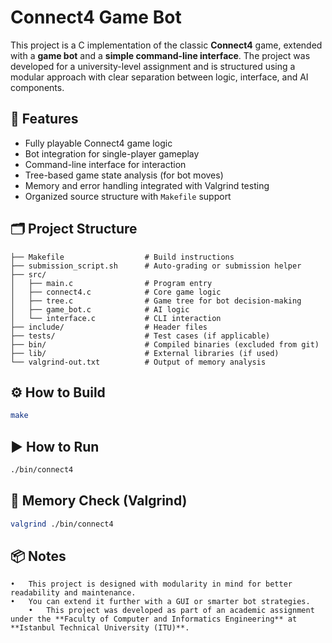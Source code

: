 # Connect4 Game Bot

This project is a C implementation of the classic **Connect4** game, extended with a **game bot** and a **simple command-line interface**. The project was developed for a university-level assignment and is structured using a modular approach with clear separation between logic, interface, and AI components.

## 🧠 Features

- Fully playable Connect4 game logic
- Bot integration for single-player gameplay
- Command-line interface for interaction
- Tree-based game state analysis (for bot moves)
- Memory and error handling integrated with Valgrind testing
- Organized source structure with `Makefile` support

## 🗂️ Project Structure
```
├── Makefile                  # Build instructions
├── submission_script.sh      # Auto-grading or submission helper
├── src/
│   ├── main.c                # Program entry
│   ├── connect4.c            # Core game logic
│   ├── tree.c                # Game tree for bot decision-making
│   ├── game_bot.c            # AI logic
│   └── interface.c           # CLI interaction
├── include/                  # Header files
├── tests/                    # Test cases (if applicable)
├── bin/                      # Compiled binaries (excluded from git)
├── lib/                      # External libraries (if used)
└── valgrind-out.txt          # Output of memory analysis
```

## ⚙️ How to Build

```bash
make
```

## ▶️ How to Run
```bash
./bin/connect4
```

## 🧪 Memory Check (Valgrind)
```bash
valgrind ./bin/connect4
````

## 📦 Notes
	•	This project is designed with modularity in mind for better readability and maintenance.
	•	You can extend it further with a GUI or smarter bot strategies.
        •	This project was developed as part of an academic assignment under the **Faculty of Computer and Informatics Engineering** at **Istanbul Technical University (ITU)**.
